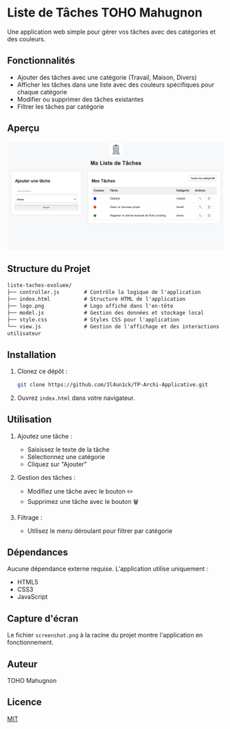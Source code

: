 # Liste de Tâches TOHO Mahugnon

Une application web simple pour gérer vos tâches avec des catégories et des couleurs.

## Fonctionnalités

- Ajouter des tâches avec une catégorie (Travail, Maison, Divers)
- Afficher les tâches dans une liste avec des couleurs spécifiques pour chaque catégorie
- Modifier ou supprimer des tâches existantes
- Filtrer les tâches par catégorie

## Aperçu

![Aperçu de l'application](screenshot.png)

## Structure du Projet

```
liste-taches-evoluee/
├── controller.js        # Contrôle la logique de l'application
├── index.html           # Structure HTML de l'application
├── logo.png             # Logo affiché dans l'en-tête
├── model.js             # Gestion des données et stockage local
├── style.css            # Styles CSS pour l'application
└── view.js              # Gestion de l'affichage et des interactions utilisateur
```

## Installation

1. Clonez ce dépôt :
   ```bash
   git clone https://github.com/3l4un1ck/TP-Archi-Applicative.git
   ```

2. Ouvrez `index.html` dans votre navigateur.

## Utilisation

1. Ajoutez une tâche :
   - Saisissez le texte de la tâche
   - Sélectionnez une catégorie
   - Cliquez sur "Ajouter"

2. Gestion des tâches :
   - Modifiez une tâche avec le bouton ✏️
   - Supprimez une tâche avec le bouton 🗑️

3. Filtrage :
   - Utilisez le menu déroulant pour filtrer par catégorie

## Dépendances

Aucune dépendance externe requise. L'application utilise uniquement :
- HTML5
- CSS3
- JavaScript

## Capture d'écran

Le fichier `screenshot.png` à la racine du projet montre l'application en fonctionnement.

## Auteur

TOHO Mahugnon

## Licence

[MIT](LICENSE)
